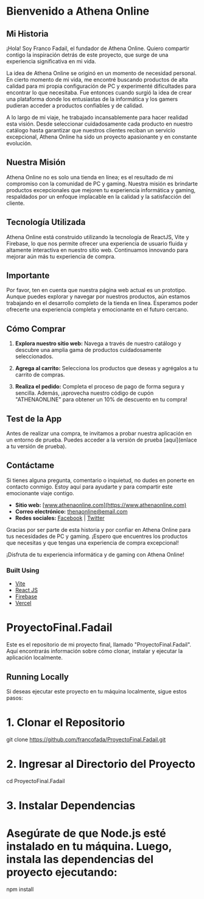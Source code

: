 # Bienvenido a Athena Online

## Mi Historia

¡Hola! Soy Franco Fadail, el fundador de Athena Online. Quiero compartir contigo la inspiración detrás de este proyecto, que surge de una experiencia significativa en mi vida.

La idea de Athena Online se originó en un momento de necesidad personal. En cierto momento de mi vida, me encontré buscando productos de alta calidad para mi propia configuración de PC y experimenté dificultades para encontrar lo que necesitaba. Fue entonces cuando surgió la idea de crear una plataforma donde los entusiastas de la informática y los gamers pudieran acceder a productos confiables y de calidad.

A lo largo de mi viaje, he trabajado incansablemente para hacer realidad esta visión. Desde seleccionar cuidadosamente cada producto en nuestro catálogo hasta garantizar que nuestros clientes reciban un servicio excepcional, Athena Online ha sido un proyecto apasionante y en constante evolución.

## Nuestra Misión

Athena Online no es solo una tienda en línea; es el resultado de mi compromiso con la comunidad de PC y gaming. Nuestra misión es brindarte productos excepcionales que mejoren tu experiencia informática y gaming, respaldados por un enfoque implacable en la calidad y la satisfacción del cliente.

## Tecnología Utilizada

Athena Online está construido utilizando la tecnología de ReactJS, Vite y Firebase, lo que nos permite ofrecer una experiencia de usuario fluida y altamente interactiva en nuestro sitio web. Continuamos innovando para mejorar aún más tu experiencia de compra.

## Importante

Por favor, ten en cuenta que nuestra página web actual es un prototipo. Aunque puedes explorar y navegar por nuestros productos, aún estamos trabajando en el desarrollo completo de la tienda en línea. Esperamos poder ofrecerte una experiencia completa y emocionante en el futuro cercano.

## Cómo Comprar

1. **Explora nuestro sitio web:** Navega a través de nuestro catálogo y descubre una amplia gama de productos cuidadosamente seleccionados.

2. **Agrega al carrito:** Selecciona los productos que deseas y agrégalos a tu carrito de compras.

3. **Realiza el pedido:** Completa el proceso de pago de forma segura y sencilla. Además, ¡aprovecha nuestro código de cupón "ATHENAONLINE" para obtener un 10% de descuento en tu compra!

## Test de la App

Antes de realizar una compra, te invitamos a probar nuestra aplicación en un entorno de prueba. Puedes acceder a la versión de prueba [aquí](enlace a tu versión de prueba).

## Contáctame

Si tienes alguna pregunta, comentario o inquietud, no dudes en ponerte en contacto conmigo. Estoy aquí para ayudarte y para compartir este emocionante viaje contigo.

- **Sitio web:** [www.athenaonline.com](https://www.athenaonline.com)
- **Correo electrónico:** [thenaonline@email.com](mailto:thenaonline@email.com)
- **Redes sociales:** [Facebook](https://www.facebook.com/AthenaOnline) | [Twitter](https://twitter.com/AthenaOnline)

Gracias por ser parte de esta historia y por confiar en Athena Online para tus necesidades de PC y gaming. ¡Espero que encuentres los productos que necesitas y que tengas una experiencia de compra excepcional!

¡Disfruta de tu experiencia informática y de gaming con Athena Online!


### Built Using
- [Vite](https://vitejs.dev/)
- [React JS](https://reactjs.org/)
- [Firebase](https://firebase.google.com/)
- [Vercel](https://vercel.com/)


# ProyectoFinal.Fadail

Este es el repositorio de mi proyecto final, llamado "ProyectoFinal.Fadail". Aquí encontrarás información sobre cómo clonar, instalar y ejecutar la aplicación localmente.

## Running Locally

Si deseas ejecutar este proyecto en tu máquina localmente, sigue estos pasos:

# 1. Clonar el Repositorio
git clone https://github.com/francofada/ProyectoFinal.Fadail.git

# 2. Ingresar al Directorio del Proyecto
cd ProyectoFinal.Fadail

# 3. Instalar Dependencias
# Asegúrate de que Node.js esté instalado en tu máquina. Luego, instala las dependencias del proyecto ejecutando:
npm install
